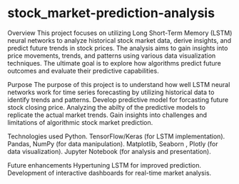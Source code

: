 # stock_market-prediction-analysis
Overview
This project focuses on utilizing Long Short-Term Memory (LSTM) neural networks to analyze historical stock market data, derive insights, and predict future trends in stock prices. The analysis aims to gain insights into price movements, trends, and patterns using various data visualization techniques. The ultimate goal is to explore how algorithms predict future outcomes and evaluate their predictive capabilities.

Purpose
The purpose of this project is to understand how well LSTM neural networks work for time series forecasting by utilizing historical data to identify trends and patterns. Develop predictive model for forcasting future stock closing price. Analyzing the abilty of the predictive models to replicate the actual market trends. Gain insights into challenges and limitations of algorithmic stock market prediction.

Technologies used
Python. TensorFlow/Keras (for LSTM implementation). Pandas, NumPy (for data manipulation). Matplotlib, Seaborn , Plotly (for data visualization). Jupyter Notebook (for analysis and presentation).

Future enhancements
Hypertuning LSTM for improved prediction. Development of interactive dashboards for real-time market analysis.
